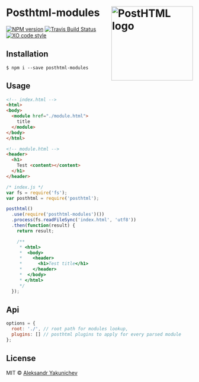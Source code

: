 # Posthtml-modules <img align="right" width="220" height="200" title="PostHTML logo" src="http://posthtml.github.io/posthtml/logo.svg">

[![NPM version](http://img.shields.io/npm/v/posthtml-modules.svg)](https://www.npmjs.org/package/posthtml-modules)
[![Travis Build Status](https://travis-ci.org/canvaskisa/posthtml-modules.svg)](https://travis-ci.org/canvaskisa/posthtml-modules)
[![XO code style](https://img.shields.io/badge/code_style-XO-5ed9c7.svg)](https://github.com/sindresorhus/xo)

## Installation
```console
$ npm i --save posthtml-modules
```

## Usage
```html
<!-- index.html -->
<html>
<body>
  <module href="./module.html">
    title
  </module>
</body>
</html>
```

```html
<!-- module.html -->
<header>
  <h1>
    Test <content></content>
  </h1>
</header>
```

```js
/* index.js */
var fs = require('fs');
var posthtml = require('posthtml');

posthtml()
  .use(require('posthtml-modules')())
  .process(fs.readFileSync('index.html', 'utf8'))
  .then(function(result) {
    return result; 

    /**
     * <html>
     *  <body>
     *    <header>
     *      <h1>Test title</h1>
     *    </header>
     *  </body>
     * </html>
     */
  });
```

## Api
```js
options = {
  root: './', // root path for modules lookup,
  plugins: [] // posthtml plugins to apply for every parsed module
};
```

## License
MIT © [Aleksandr Yakunichev](https://github.com/canvaskisa)
